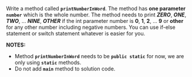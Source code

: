 Write a method called **`printNumberInWord`**. The method has **one parameter** **`number`** which is the whole number. The method needs to print **_ZERO_**, **_ONE_**, **_TWO_**, ... **_NINE_**, **_OTHER_** if the int parameter number is **0**, **1**, **2**, ... **9** or **other** for any other number including negative numbers. You can use if-else statement or switch statement whatever is easier for you.

**NOTES:**

* Method **`printNumberInWord`** needs to be **`public static`** for now, we are only using **`static`** methods.
* Do not add **`main`** method to solution code.
